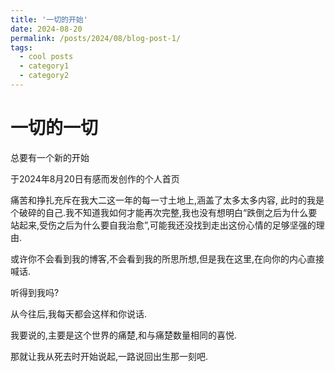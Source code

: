```yaml
---
title: '一切的开始'
date: 2024-08-20
permalink: /posts/2024/08/blog-post-1/
tags:
  - cool posts
  - category1
  - category2
---
```


一切的一切
======

总要有一个新的开始

于2024年8月20日有感而发创作的个人首页

痛苦和挣扎充斥在我大二这一年的每一寸土地上,涵盖了太多太多内容,
此时的我是个破碎的自己.我不知道我如何才能再次完整,我也没有想明白“跌倒之后为什么要站起来,受伤之后为什么要自我治愈”,可能我还没找到走出这份心情的足够坚强的理由.


或许你不会看到我的博客,不会看到我的所思所想,但是我在这里,在向你的内心直接喊话.

听得到我吗?

从今往后,我每天都会这样和你说话.

我要说的,主要是这个世界的痛楚,和与痛楚数量相同的喜悦.

那就让我从死去时开始说起,一路说回出生那一刻吧.